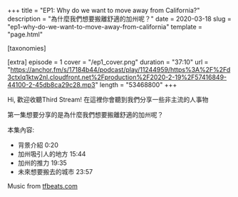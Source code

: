 +++
title = "EP1: Why do we want to move away from California?"
description = "為什麼我們想要搬離舒適的加州呢？"
date = 2020-03-18
slug = "ep1-why-do-we-want-to-move-away-from-california"
template = "page.html"

[taxonomies]

[extra]
episode = 1
cover = "/ep1_cover.png"
duration = "37:10"
url = "https://anchor.fm/s/17184b44/podcast/play/11244959/https%3A%2F%2Fd3ctxlq1ktw2nl.cloudfront.net%2Fproduction%2F2020-2-19%2F57416849-44100-2-45db8ca29c28.mp3"
length = "53468800"
+++

Hi, 歡迎收聽Third Stream! 在這裡你會聽到我們分享一些非主流的人事物

第一集想要分享的是為什麼我們想要搬離舒適的加州呢？

本集內容:

* 背景介紹 0:20
* 加州吸引人的地方 15:44
* 加州的推力 19:35
* 未來想要搬去的城市 23:57

Music from [tfbeats.com](https://tfbeats.com/)
